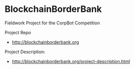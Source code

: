# BlockchainBorderBank
Fieldwork Project for the CorpBot Competition

Project Repo

* http://blockchainborderbank.org

Project Description:
* http://blockchainborderbank.org/project-description.html
